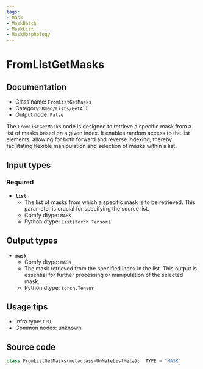 ```yaml
---
tags:
- Mask
- MaskBatch
- MaskList
- MaskMorphology
---
```


# FromListGetMasks
## Documentation
- Class name: `FromListGetMasks`
- Category: `Bmad/Lists/GetAll`
- Output node: `False`

The `FromListGetMasks` node is designed to retrieve a specific mask from a list of masks based on a given index. It enables random access to the list elements, allowing for both forward and reverse indexing, thereby facilitating flexible manipulation and selection of masks within a list.
## Input types
### Required
- **`list`**
    - The list of masks from which a specific mask is to be retrieved. This parameter is crucial for specifying the source list.
    - Comfy dtype: `MASK`
    - Python dtype: `List[torch.Tensor]`
## Output types
- **`mask`**
    - Comfy dtype: `MASK`
    - The mask retrieved from the specified index in the list. This output is essential for further processing or manipulation of the selected mask.
    - Python dtype: `torch.Tensor`
## Usage tips
- Infra type: `CPU`
- Common nodes: unknown


## Source code
```python
class FromListGetMasks(metaclass=UnMakeListMeta):  TYPE = "MASK"

```
